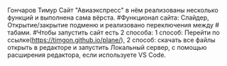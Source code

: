 Гончаров Тимур
Сайт "Авиаэкспресс" в нём реализованы несколько функций и выполнена сама вёрста. 
#Функционал сайта: Слайдер, Открытие/закрытие подменю и реализовано переключения между # табами.
#Чтобы запустить сайт есть 2 способа: 1 способ: Перейти по ссылке(https://timgon.github.io/plane/), 2 способ: скачать все файлы открыть в редакторе и запустить Локальный сервер, с помощью расширения редактора, если используете VS Code.
